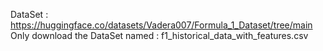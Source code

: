 DataSet : https://huggingface.co/datasets/Vadera007/Formula_1_Dataset/tree/main
Only download the DataSet named : f1_historical_data_with_features.csv
